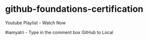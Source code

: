 # github-foundations-certification
Youtube Playlist - Watch Now

#iamyatri - Type in the comment box
GitHub to Local
